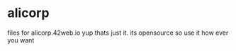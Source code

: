# alicorp
files for alicorp.42web.io
yup 
thats just it.
its opensource so use it how ever you want
